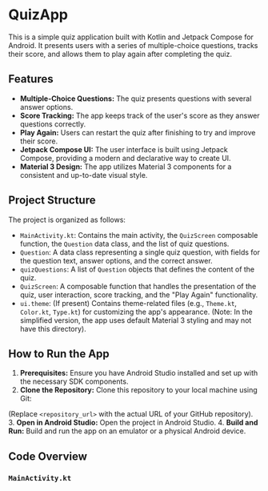 # QuizApp

This is a simple quiz application built with Kotlin and Jetpack Compose for Android. It presents users with a series of multiple-choice questions, tracks their score, and allows them to play again after completing the quiz.

## Features

*   **Multiple-Choice Questions:** The quiz presents questions with several answer options.
*   **Score Tracking:** The app keeps track of the user's score as they answer questions correctly.
*   **Play Again:** Users can restart the quiz after finishing to try and improve their score.
*   **Jetpack Compose UI:** The user interface is built using Jetpack Compose, providing a modern and declarative way to create UI.
*   **Material 3 Design:** The app utilizes Material 3 components for a consistent and up-to-date visual style.

## Project Structure

The project is organized as follows:

*   `MainActivity.kt`: Contains the main activity, the `QuizScreen` composable function, the `Question` data class, and the list of quiz questions.
*   `Question`: A data class representing a single quiz question, with fields for the question text, answer options, and the correct answer.
*   `quizQuestions`: A list of `Question` objects that defines the content of the quiz.
*   `QuizScreen`: A composable function that handles the presentation of the quiz, user interaction, score tracking, and the "Play Again" functionality.
*   `ui.theme`: (If present) Contains theme-related files (e.g., `Theme.kt`, `Color.kt`, `Type.kt`) for customizing the app's appearance. (Note: In the simplified version, the app uses default Material 3 styling and may not have this directory).

## How to Run the App

1.  **Prerequisites:** Ensure you have Android Studio installed and set up with the necessary SDK components.
2.  **Clone the Repository:** Clone this repository to your local machine using Git:

(Replace `<repository_url>` with the actual URL of your GitHub repository).
3.  **Open in Android Studio:** Open the project in Android Studio.
4.  **Build and Run:** Build and run the app on an emulator or a physical Android device.

## Code Overview

### `MainActivity.kt`
